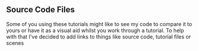 ## Source Code Files

Some of you using these tutorials might like to see my code to compare it to yours or have it as a visual aid whilst you work through a tutorial. To help with that I've decided to add links to things like source code, tutorial files or scenes 
